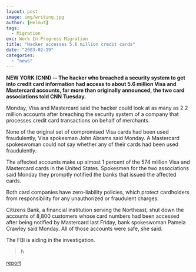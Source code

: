 ```yaml
---
layout: post
image: img/writing.jpg
author: [Helmut]
tags:
  - Migration
exc: Work In Progress Migration
title: "Hacker accesses 5.6 million credit cards"
date: "2003-02-19"
categories: 
  - "news"
---
```


**NEW YORK (CNN) -- The hacker who breached a security system to get into credit card information had access to about 5.6 million Visa and Mastercard accounts, far more than originally announced, the two card associations told CNN Tuesday.**

Monday, Visa and Mastercard said the hacker could look at as many as 2.2 million accounts after breaching the security system of a company that processes credit card transactions on behalf of merchants.

None of the original set of compromised Visa cards had been used fraudulently, Visa spokesman John Abrams said Monday. A Mastercard spokeswoman could not say whether any of their cards had been used fraudulently.

The affected accounts make up almost 1 percent of the 574 million Visa and Mastercard cards in the United States. Spokesmen for the two associations said Monday they promptly notified the banks that issued the affected cards.

Both card companies have zero-liability policies, which protect cardholders from responsibility for any unauthorized or fraudulent charges.

Citizens Bank, a financial institution serving the Northeast, shut down the accounts of 8,800 customers whose card numbers had been accessed after being notified by Mastercard last Friday, bank spokeswoman Pamela Crawley said Monday. All of those accounts were safe, she said.

The FBI is aiding in the investigation.

> h

[report](http://www.cnn.com/2003/TECH/02/17/creditcard.hack/index.html)
